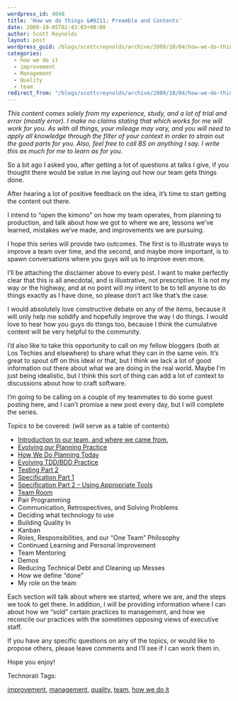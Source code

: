 ```yaml
---
wordpress_id: 4048
title: 'How we do things &#8211; Preamble and Contents'
date: 2009-10-05T02:43:03+00:00
author: Scott Reynolds
layout: post
wordpress_guid: /blogs/scottcreynolds/archive/2009/10/04/how-we-do-things-preamble-and-contents.aspx
categories:
  - how we do it
  - improvement
  - Management
  - Quality
  - team
redirect_from: "/blogs/scottcreynolds/archive/2009/10/04/how-we-do-things-preamble-and-contents.aspx/"
---
```

_This content comes solely from my experience, study, and a lot of trial and error (mostly error). I make no claims stating that which works for me will work for you. As with all things, your mileage may vary, and you will need to apply all knowledge through the filter of your context in order to strain out the good parts for you. Also, feel free to call BS on anything I say. I write this as much for me to learn as for you._ 

So a bit ago I asked you, after getting a lot of questions at talks I give, if you thought there would be value in me laying out how our team gets things done.

After hearing a lot of positive feedback on the idea, it&#8217;s time to start getting the content out there.

I intend to &#8220;open the kimono&#8221; on how my team operates, from planning to production, and talk about how we got to where we are, lessons we&#8217;ve learned, mistakes we&#8217;ve made, and improvements we are pursuing.

I hope this series will provide two outcomes. The first is to illustrate ways to improve a team over time, and the second, and maybe more important, is to spawn conversations where you guys will us to improve even more.

I&#8217;ll be attaching the disclaimer above to every post. I want to make perfectly clear that this is all anecdotal, and is illustrative, not prescriptive. It is not my way or the highway, and at no point will my intent to be to tell anyone to do things exactly as I have done, so please don&#8217;t act like that&#8217;s the case.

I would absolutely love constructive debate on any of the items, because it will only help me solidify and hopefully improve the way I do things. I would love to hear how you guys do things too, because I think the cumulative content will be very helpful to the community.

I&#8217;d also like to take this opportunity to call on my fellow bloggers (both at Los Techies and elsewhere) to share what they can in the same vein. It&#8217;s great to spout off on this ideal or that, but I think we lack a lot of good information out there about what we are doing in the real world. Maybe I&#8217;m just being idealistic, but I think this sort of thing can add a lot of context to discussions about how to craft software.

I&#8217;m going to be calling on a couple of my teammates to do some guest posting here, and I can&#8217;t promise a new post every day, but I will complete the series.

Topics to be covered: (will serve as a table of contents)

  * [Introduction to our team, and where we came from.](https://lostechies.com/blogs/scottcreynolds/archive/2009/10/05/how-we-do-things-who-we-are-where-we-were-where-we-stand.aspx)
  * [Evolving our Planning Practice](https://lostechies.com/blogs/scottcreynolds/archive/2009/10/05/how-we-do-things-evolving-our-planning-practice.aspx)
  * [How We Do Planning Today](https://lostechies.com/blogs/scottcreynolds/archive/2009/10/06/how-we-do-things-planning-part-2.aspx)
  * [Evolving TDD/BDD Practice](https://lostechies.com/blogs/scottcreynolds/archive/2009/10/07/how-we-do-things-tdd-bdd.aspx)
  * [Testing Part 2](https://lostechies.com/blogs/scottcreynolds/archive/2009/10/11/how-we-do-things-testing-part-2.aspx)
  * [Specification Part 1](https://lostechies.com/blogs/scottcreynolds/archive/2009/11/12/how-we-do-things-evolving-our-specification-practice.aspx)
  * [Specification Part 2 &#8211; Using Appropriate Tools](https://lostechies.com/blogs/scottcreynolds/archive/2009/11/13/how-we-do-things-specification-using-the-right-tools.aspx)
  * [Team Room](https://lostechies.com/blogs/scottcreynolds/archive/2009/11/17/how-we-do-things-the-team-room.aspx)
  * Pair Programming
  * Communication, Retrospectives, and Solving Problems
  * Deciding what technology to use
  * Building Quality In
  * Kanban
  * Roles, Responsibilities, and our &#8220;One Team&#8221; Philosophy
  * Continued Learning and Personal Improvement
  * Team Mentoring
  * Demos
  * Reducing Technical Debt and Cleaning up Messes
  * How we define &#8220;done&#8221;
  * My role on the team

Each section will talk about where we started, where we are, and the steps we took to get there. In addition, I will be providing information where I can about how we &#8220;sold&#8221; certain practices to management, and how we reconcile our practices with the sometimes opposing views of executive staff.

If you have any specific questions on any of the topics, or would like to propose others, please leave comments and I&#8217;ll see if I can work them in.

Hope you enjoy!

<!-- Technorati Tags Start -->

Technorati Tags:
  
<a href="http://technorati.com/tag/improvement" rel="tag">improvement</a>, <a href="http://technorati.com/tag/management" rel="tag">management</a>, <a href="http://technorati.com/tag/quality" rel="tag">quality</a>, <a href="http://technorati.com/tag/team" rel="tag">team</a>, <a href="http://technorati.com/tag/how%20we%20do%20it" rel="tag">how we do it</a> 

<!-- Technorati Tags End -->